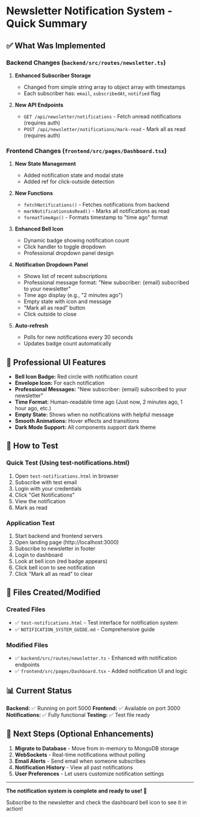 # Newsletter Notification System - Quick Summary

## ✅ What Was Implemented

### Backend Changes (`backend/src/routes/newsletter.ts`)
1. **Enhanced Subscriber Storage**
   - Changed from simple string array to object array with timestamps
   - Each subscriber has: `email`, `subscribedAt`, `notified` flag

2. **New API Endpoints**
   - `GET /api/newsletter/notifications` - Fetch unread notifications (requires auth)
   - `POST /api/newsletter/notifications/mark-read` - Mark all as read (requires auth)

### Frontend Changes (`frontend/src/pages/Dashboard.tsx`)
1. **New State Management**
   - Added notification state and modal state
   - Added ref for click-outside detection

2. **New Functions**
   - `fetchNotifications()` - Fetches notifications from backend
   - `markNotificationsAsRead()` - Marks all notifications as read
   - `formatTimeAgo()` - Formats timestamp to "time ago" format

3. **Enhanced Bell Icon**
   - Dynamic badge showing notification count
   - Click handler to toggle dropdown
   - Professional dropdown panel design

4. **Notification Dropdown Panel**
   - Shows list of recent subscriptions
   - Professional message format: "New subscriber: {email} subscribed to your newsletter"
   - Time ago display (e.g., "2 minutes ago")
   - Empty state with icon and message
   - "Mark all as read" button
   - Click outside to close

5. **Auto-refresh**
   - Polls for new notifications every 30 seconds
   - Updates badge count automatically

## 🎨 Professional UI Features

- **Bell Icon Badge:** Red circle with notification count
- **Envelope Icon:** For each notification
- **Professional Messages:** "New subscriber: {email} subscribed to your newsletter"
- **Time Format:** Human-readable time ago (Just now, 2 minutes ago, 1 hour ago, etc.)
- **Empty State:** Shows when no notifications with helpful message
- **Smooth Animations:** Hover effects and transitions
- **Dark Mode Support:** All components support dark theme

## 📝 How to Test

### Quick Test (Using test-notifications.html)
1. Open `test-notifications.html` in browser
2. Subscribe with test email
3. Login with your credentials
4. Click "Get Notifications"
5. View the notification
6. Mark as read

### Application Test
1. Start backend and frontend servers
2. Open landing page (http://localhost:3000)
3. Subscribe to newsletter in footer
4. Login to dashboard
5. Look at bell icon (red badge appears)
6. Click bell icon to see notification
7. Click "Mark all as read" to clear

## 🚀 Files Created/Modified

### Created Files
- ✅ `test-notifications.html` - Test interface for notification system
- ✅ `NOTIFICATION_SYSTEM_GUIDE.md` - Comprehensive guide

### Modified Files
- ✅ `backend/src/routes/newsletter.ts` - Enhanced with notification endpoints
- ✅ `frontend/src/pages/Dashboard.tsx` - Added notification UI and logic

## 📊 Current Status

**Backend:** ✅ Running on port 5000
**Frontend:** ✅ Available on port 3000
**Notifications:** ✅ Fully functional
**Testing:** ✅ Test file ready

## 🎯 Next Steps (Optional Enhancements)

1. **Migrate to Database** - Move from in-memory to MongoDB storage
2. **WebSockets** - Real-time notifications without polling
3. **Email Alerts** - Send email when someone subscribes
4. **Notification History** - View all past notifications
5. **User Preferences** - Let users customize notification settings

---

**The notification system is complete and ready to use! 🎉**

Subscribe to the newsletter and check the dashboard bell icon to see it in action!

